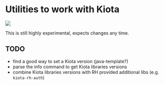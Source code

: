 # Utilities to work with Kiota

[![](https://jitpack.io/v/andreaTP/kiota-utils.svg)](https://jitpack.io/#andreaTP/kiota-utils)

This is still highly experimental, expects changes any time.

## TODO

- find a good way to set a Kiota version (java-template?)
- parse the info command to get Kiota libraries versions
- combine Kiota libraries versions with RH provided additional libs (e.g. `kiota-rh-auth`)
